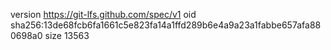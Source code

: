 version https://git-lfs.github.com/spec/v1
oid sha256:13de68fcb6fa1661c5e823fa14a1ffd289b6e4a9a23a1fabbe657afa880698a0
size 13563
